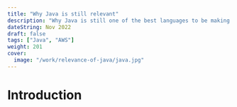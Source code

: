 ```yaml
---
title: "Why Java is still relevant"
description: "Why Java is still one of the best languages to be making large scale applications"
dateString: Nov 2022
draft: false
tags: ["Java", "AWS"]
weight: 201
cover:
  image: "/work/relevance-of-java/java.jpg"
---
```


# Introduction
